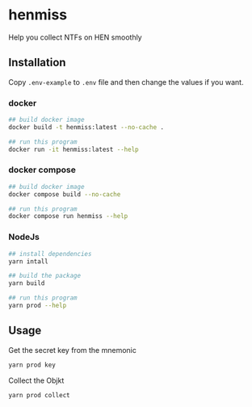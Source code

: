 # henmiss
Help you collect NTFs on HEN smoothly

## Installation
Copy `.env-example` to `.env` file and then change the values if you want.

### docker
```sh
## build docker image
docker build -t henmiss:latest --no-cache .

## run this program
docker run -it henmiss:latest --help
```

### docker compose
```sh
## build docker image
docker compose build --no-cache

## run this program
docker compose run henmiss --help
```

### NodeJs
```sh
## install dependencies
yarn intall

## build the package
yarn build

## run this program
yarn prod --help
```

## Usage
Get the secret key from the mnemonic
```sh
yarn prod key

```

Collect the Objkt
```sh
yarn prod collect
```
